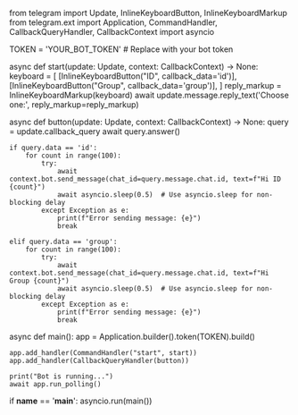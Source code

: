 from telegram import Update, InlineKeyboardButton, InlineKeyboardMarkup
from telegram.ext import Application, CommandHandler, CallbackQueryHandler, CallbackContext
import asyncio

TOKEN = 'YOUR_BOT_TOKEN'  # Replace with your bot token

async def start(update: Update, context: CallbackContext) -> None:
    keyboard = [
        [InlineKeyboardButton("ID", callback_data='id')],
        [InlineKeyboardButton("Group", callback_data='group')],
    ]
    reply_markup = InlineKeyboardMarkup(keyboard)
    await update.message.reply_text('Choose one:', reply_markup=reply_markup)

async def button(update: Update, context: CallbackContext) -> None:
    query = update.callback_query
    await query.answer()

    if query.data == 'id':
        for count in range(100):
            try:
                await context.bot.send_message(chat_id=query.message.chat.id, text=f"Hi ID {count}")
                await asyncio.sleep(0.5)  # Use asyncio.sleep for non-blocking delay
            except Exception as e:
                print(f"Error sending message: {e}")
                break

    elif query.data == 'group':
        for count in range(100):
            try:
                await context.bot.send_message(chat_id=query.message.chat.id, text=f"Hi Group {count}")
                await asyncio.sleep(0.5)  # Use asyncio.sleep for non-blocking delay
            except Exception as e:
                print(f"Error sending message: {e}")
                break

async def main():
    app = Application.builder().token(TOKEN).build()

    app.add_handler(CommandHandler("start", start))
    app.add_handler(CallbackQueryHandler(button))

    print("Bot is running...")
    await app.run_polling()

if __name__ == '__main__':
    asyncio.run(main())

